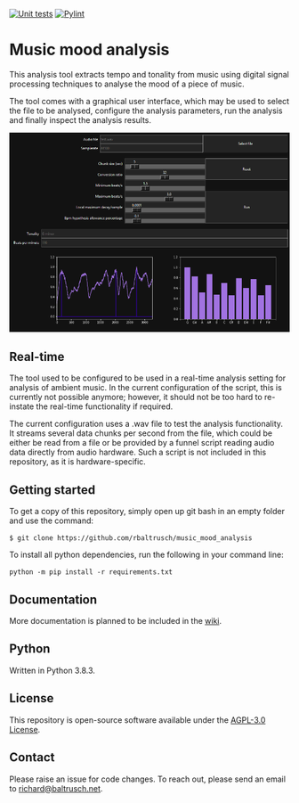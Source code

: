 [![Unit tests](https://github.com/rbaltrusch/music_mood_analysis/actions/workflows/pytest-unit-tests.yml/badge.svg)](https://github.com/rbaltrusch/music_mood_analysis/actions/workflows/pytest-unit-tests.yml)
[![Pylint](https://github.com/rbaltrusch/music_mood_analysis/actions/workflows/pylint.yml/badge.svg)](https://github.com/rbaltrusch/music_mood_analysis/actions/workflows/pylint.yml)

# Music mood analysis

This analysis tool extracts tempo and tonality from music using digital signal processing techniques to analyse the mood of a piece of music.

The tool comes with a graphical user interface, which may be used to select the file to be analysed, configure the analysis parameters, run the analysis and finally inspect the analysis results.

![Screenshot of the analysis GUI](music_mood_analysis/gui/media/screenshot2.png?raw=true "Screenshot of the analysis GUI")

## Real-time

The tool used to be configured to be used in a real-time analysis setting for analysis of ambient music. In the current configuration of the script, this is currently not possible anymore; however, it should not be too hard to re-instate the real-time functionality if required.

The current configuration uses a .wav file to test the analysis functionality. It streams several data chunks per second from the file, which could be either be read from a file or be provided by a funnel script reading audio data directly from audio hardware. Such a script is not included in this repository, as it is hardware-specific.

## Getting started

To get a copy of this repository, simply open up git bash in an empty folder and use the command:

    $ git clone https://github.com/rbaltrusch/music_mood_analysis

To install all python dependencies, run the following in your command line:

    python -m pip install -r requirements.txt

## Documentation

More documentation is planned to be included in the [wiki](https://github.com/rbaltrusch/music_mood_analysis/wiki).

## Python

Written in Python 3.8.3.

## License

This repository is open-source software available under the [AGPL-3.0 License](https://github.com/rbaltrusch/music_mood_analysis/blob/master/LICENSE).

## Contact

Please raise an issue for code changes. To reach out, please send an email to richard@baltrusch.net.
